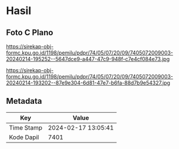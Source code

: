 # Hasil

## Foto C Plano

https://sirekap-obj-formc.kpu.go.id/1198/pemilu/pdpr/74/05/07/20/09/7405072009003-20240214-195252--5647dce9-a447-47c9-948f-c7e4cf084e73.jpg

https://sirekap-obj-formc.kpu.go.id/1198/pemilu/pdpr/74/05/07/20/09/7405072009003-20240214-193202--87e9e304-6d81-47e7-b6fa-88d7b9e54327.jpg


## Metadata

| Key        | Value               |
| ---------- | ------------------- |
| Time Stamp | 2024-02-17 13:05:41 |
| Kode Dapil | 7401                |



